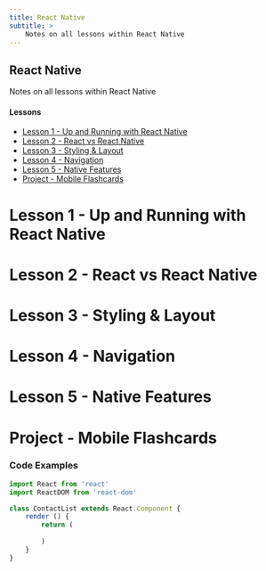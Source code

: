 ```yaml
---
title: React Native
subtitle: >
    Notes on all lessons within React Native
---
```


## React Native
Notes on all lessons within React Native

#### Lessons
- [Lesson 1 - Up and Running with React Native](#lesson-1---up-and-running-with-react-native)
- [Lesson 2 - React vs React Native](#lesson-2---react-vs-react-native)
- [Lesson 3 - Styling & Layout](#lesson-3---styling-&-layout)
- [Lesson 4 - Navigation](#lesson-4---navigation)
- [Lesson 5 - Native Features](#lesson-5---native-features)
- [Project - Mobile Flashcards](#project---mobile-flashcards)

Lesson 1 - Up and Running with React Native
============

Lesson 2 - React vs React Native
============

Lesson 3 - Styling & Layout
============

Lesson 4 - Navigation
============

Lesson 5 - Native Features
============

Project - Mobile Flashcards
============



### Code Examples ###
~~~javascript
import React from 'react'
import ReactDOM from 'react-dom'

class ContactList extends React.Component {
    render () {
        return (
            
        )
    }
}
~~~

